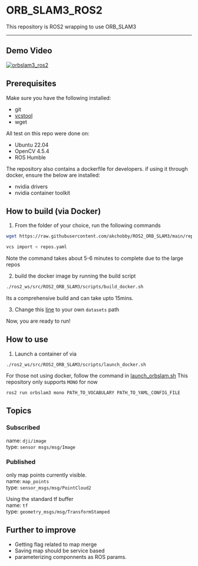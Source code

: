 # ORB_SLAM3_ROS2
This repository is ROS2 wrapping to use ORB_SLAM3

---

## Demo Video
[![orbslam3_ros2](https://user-images.githubusercontent.com/31432135/220839530-786b8a28-d5af-4aa5-b4ed-6234c2f4ca33.PNG)](https://www.youtube.com/watch?v=zXeXL8q72lM)

## Prerequisites


Make sure you have the following installed:
- git
- [vcstool](https://github.com/dirk-thomas/vcstool?tab=readme-ov-file#how-to-install-vcstool)
- wget

All test on this repo were done on:
 - Ubuntu 22.04
 - OpenCV 4.5.4
 - ROS Humble

 The repository also contains a dockerfile for developers.
 if using it through docker, ensure the below are installed:

 - nvidia drivers
 - nvidia container toolkit


## How to build (via Docker)
1. From the folder of your choice, run the following commands

```bash
wget https://raw.githubusercontent.com/akchobby/ROS2_ORB_SLAM3/main/repos.yaml

vcs import < repos.yaml 
```
Note the command takes about 5-6 minutes to complete due to the large repos

2. build the docker image by running the build script

```bash
./ros2_ws/src/ROS2_ORB_SLAM3/scripts/build_docker.sh
```

Its a comprehensive build and can take upto 15mins.

3. Change this [line](https://github.com/akchobby/ROS2_ORB_SLAM3/blob/main/scripts/launch_docker.sh#L3) to your own `datasets` path

Now, you are ready to run!

## How to use
1. Launch a container of via
```
./ros2_ws/src/ROS2_ORB_SLAM3/scripts/launch_docker.sh
```

For those not using docker, follow the command in [launch_orbslam.sh]() 
This repository only supports `MONO` for now
```
ros2 run orbslam3 mono PATH_TO_VOCABULARY PATH_TO_YAML_CONFIG_FILE
```

## Topics

### Subscribed

name: `dji/image`  
type: `sensor msgs/msg/Image`   

### Published

only map points currently visible.  
name: `map_points`  
type: `sensor_msgs/msg/PointCloud2`  

Using the standard tf buffer  
name: `tf`  
type: `geometry_msgs/msg/TransformStamped`  

## Further to improve

- Getting flag related to map merge
- Saving map should be service based
- parameterizing componnents as ROS params.
